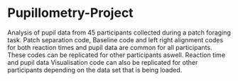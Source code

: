# Pupillometry-Project
Analysis of pupil data from 45 participants collected during a patch foraging task.
Patch separation code, Baseline code and left right alignment codes for both reaction times and pupil data are common for all participants.
These codes can be replicated for other participants aswell.
Reaction time and pupil data Visualisation code can also be replicated for other participants depending on the data set that is being loaded.
